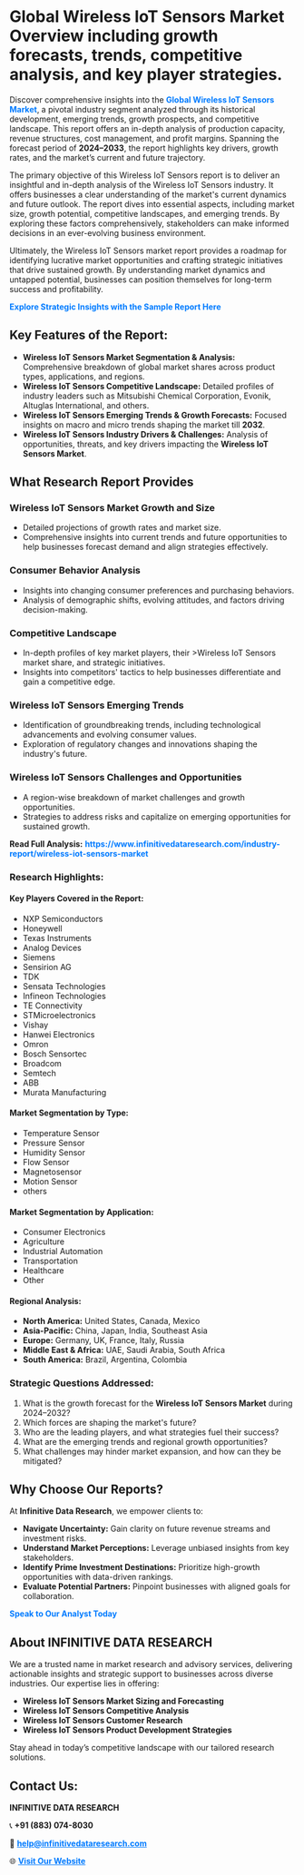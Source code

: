 <h1>Global Wireless IoT Sensors Market Overview including growth forecasts, trends, competitive analysis, and key player strategies.</h1>
<p>
Discover comprehensive insights into the 
<a href="https://www.infinitivedataresearch.com/industry-report/wireless-iot-sensors-market" rel="dofollow" style="color: #007BFF; text-decoration: none;"><strong>Global Wireless IoT Sensors Market</strong></a>, a pivotal industry segment analyzed through its historical development, emerging trends, growth prospects, and competitive landscape. This report offers an in-depth analysis of production capacity, revenue structures, cost management, and profit margins. Spanning the forecast period of <strong>2024–2033</strong>, the report highlights key drivers, growth rates, and the market’s current and future trajectory.
</p>
<p>
The primary objective of this Wireless IoT Sensors report is to deliver an insightful and in-depth analysis of the Wireless IoT Sensors industry. It offers businesses a clear understanding of the market's current dynamics and future outlook. The report dives into essential aspects, including market size, growth potential, competitive landscapes, and emerging trends. By exploring these factors comprehensively, stakeholders can make informed decisions in an ever-evolving business environment.
</p>
<p>
Ultimately, the Wireless IoT Sensors market report provides a roadmap for identifying lucrative market opportunities and crafting strategic initiatives that drive sustained growth. By understanding market dynamics and untapped potential, businesses can position themselves for long-term success and profitability.
</p>
<p>
<a href="https://www.infinitivedataresearch.com/request-sample/reportId=107054" style="color: #007BFF; text-decoration: none;"><strong>Explore Strategic Insights with the Sample Report Here</strong></a>
</p>

<h2>Key Features of the Report:</h2>
<ul>
<li><strong>Wireless IoT Sensors Market Segmentation & Analysis:</strong> Comprehensive breakdown of global market shares across product types, applications, and regions.</li>
<li><strong>Wireless IoT Sensors Competitive Landscape:</strong> Detailed profiles of industry leaders such as Mitsubishi Chemical Corporation, Evonik, Altuglas International, and others.</li>
<li><strong>Wireless IoT Sensors Emerging Trends & Growth Forecasts:</strong> Focused insights on macro and micro trends shaping the market till <strong>2032</strong>.</li>
<li><strong>Wireless IoT Sensors Industry Drivers & Challenges:</strong> Analysis of opportunities, threats, and key drivers impacting the <strong>Wireless IoT Sensors Market</strong>.</li>
</ul>

<h2>What Research Report Provides</h2>
<h3>Wireless IoT Sensors Market Growth and Size</h3>
<ul>
<li>Detailed projections of growth rates and market size.</li>
<li>Comprehensive insights into current trends and future opportunities to help businesses forecast demand and align strategies effectively.</li>
</ul>

<h3>Consumer Behavior Analysis</h3>
<ul>
<li>Insights into changing consumer preferences and purchasing behaviors.</li>
<li>Analysis of demographic shifts, evolving attitudes, and factors driving decision-making.</li>
</ul>

<h3>Competitive Landscape</h3>
<ul>
<li>In-depth profiles of key market players, their >Wireless IoT Sensors market share, and strategic initiatives.</li>
<li>Insights into competitors' tactics to help businesses differentiate and gain a competitive edge.</li>
</ul>

<h3>Wireless IoT Sensors Emerging Trends</h3>
<ul>
<li>Identification of groundbreaking trends, including technological advancements and evolving consumer values.</li>
<li>Exploration of regulatory changes and innovations shaping the industry's future.</li>
</ul>

<h3>Wireless IoT Sensors Challenges and Opportunities</h3>
<ul>
<li>A region-wise breakdown of market challenges and growth opportunities.</li>
<li>Strategies to address risks and capitalize on emerging opportunities for sustained growth.</li>
</ul>
<p><strong>Read Full Analysis:</strong> <a href="https://www.infinitivedataresearch.com/industry-report/wireless-iot-sensors-market" rel="dofollow" style="color: #007BFF; text-decoration: none;"><strong>https://www.infinitivedataresearch.com/industry-report/wireless-iot-sensors-market</strong></a></p>
<h3>Research Highlights:</h3>
<h4>Key Players Covered in the Report:</h4>
<ul><li>NXP Semiconductors</li><li>Honeywell</li><li>Texas Instruments</li><li>Analog Devices</li><li>Siemens</li><li>Sensirion AG</li><li>TDK</li><li>Sensata Technologies</li><li>Infineon Technologies</li><li>TE Connectivity</li><li>STMicroelectronics</li><li>Vishay</li><li>Hanwei Electronics</li><li>Omron</li><li>Bosch Sensortec</li><li>Broadcom</li><li>Semtech</li><li>ABB</li><li>Murata Manufacturing</li></ul>
<h4>Market Segmentation by Type:</h4>
<ul><li>Temperature Sensor</li><li>Pressure Sensor</li><li>Humidity Sensor</li><li>Flow Sensor</li><li>Magnetosensor</li><li>Motion Sensor</li><li>others</li></ul>
<h4>Market Segmentation by Application:</h4>
<ul><li>Consumer Electronics</li><li>Agriculture</li><li>Industrial Automation</li><li>Transportation</li><li>Healthcare</li><li>Other</li></ul>

<h4>Regional Analysis:</h4>
<ul>
<li><strong>North America:</strong> United States, Canada, Mexico</li>
<li><strong>Asia-Pacific:</strong> China, Japan, India, Southeast Asia</li>
<li><strong>Europe:</strong> Germany, UK, France, Italy, Russia</li>
<li><strong>Middle East & Africa:</strong> UAE, Saudi Arabia, South Africa</li>
<li><strong>South America:</strong> Brazil, Argentina, Colombia</li>
</ul>

<h3>Strategic Questions Addressed:</h3>
<ol>
<li>What is the growth forecast for the <strong>Wireless IoT Sensors Market</strong> during 2024–2032?</li>
<li>Which forces are shaping the market's future?</li>
<li>Who are the leading players, and what strategies fuel their success?</li>
<li>What are the emerging trends and regional growth opportunities?</li>
<li>What challenges may hinder market expansion, and how can they be mitigated?</li>
</ol>

<h2>Why Choose Our Reports?</h2>
<p>At <strong>Infinitive Data Research</strong>, we empower clients to:</p>
<ul>
<li><strong>Navigate Uncertainty:</strong> Gain clarity on future revenue streams and investment risks.</li>
<li><strong>Understand Market Perceptions:</strong> Leverage unbiased insights from key stakeholders.</li>
<li><strong>Identify Prime Investment Destinations:</strong> Prioritize high-growth opportunities with data-driven rankings.</li>
<li><strong>Evaluate Potential Partners:</strong> Pinpoint businesses with aligned goals for collaboration.</li>
</ul>
<p><a href="https://www.infinitivedataresearch.com/industry-report/wireless-iot-sensors-market" rel="dofollow" style="color: #007BFF; text-decoration: none;"><strong>Speak to Our Analyst Today</strong></a></p>

<h2>About INFINITIVE DATA RESEARCH</h2>
<p>We are a trusted name in market research and advisory services, delivering actionable insights and strategic support to businesses across diverse industries. Our expertise lies in offering:</p>
<ul>
<li><strong>Wireless IoT Sensors Market Sizing and Forecasting</strong></li>
<li><strong>Wireless IoT Sensors Competitive Analysis</strong></li>
<li><strong>Wireless IoT Sensors Customer Research</strong></li>
<li><strong>Wireless IoT Sensors Product Development Strategies</strong></li>
</ul>
<p>Stay ahead in today’s competitive landscape with our tailored research solutions.</p>

<h2>Contact Us:</h2>
<p><strong>INFINITIVE DATA RESEARCH</strong></p>
<p>📞 <strong>+91 (883) 074-8030</strong></p>
<p>📧 <strong><a href="mailto:help@infinitivedataresearch.com" style="color: #007BFF;">help@infinitivedataresearch.com</a></strong></p>
<p>🌐 <strong><a href="https://www.infinitivedataresearch.com" rel="dofollow" style="color: #007BFF;">Visit Our Website</a></strong></p>